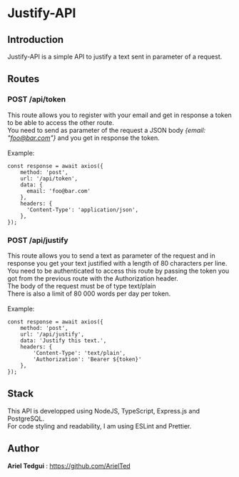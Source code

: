 # Justify-API

## Introduction

Justify-API is a simple API to justify a text sent in parameter of a request.

## Routes

### POST /api/token

This route allows you to register with your email and get in response a token to be able to access the other route.
<br/>
You need to send as parameter of the request a JSON body _{email: "foo@bar.com"}_ and you get in response the token.
<br/><br/>
Example:

```
const response = await axios({
	method: 'post',
	url: '/api/token',
	data: {
	  email: 'foo@bar.com'
	},
	headers: {
	  'Content-Type': 'application/json',
	},
});
```

### POST /api/justify

This route allows you to send a text as parameter of the request and in response you get your text justified with a length of 80 characters per line.
<br/>
You need to be authenticated to access this route by passing the token you got from the previous route with the Authorization header.
<br/>
The body of the request must be of type text/plain
<br/>
There is also a limit of 80 000 words per day per token.
<br/><br/>
Example:

```
const response = await axios({
	method: 'post',
	url: '/api/justify',
	data: 'Justify this text.',
	headers: {
		'Content-Type': 'text/plain',
		'Authorization': 'Bearer ${token}'
	},
});
```

## Stack

This API is developped using NodeJS, TypeScript, Express.js and PostgreSQL.
<br/>
For code styling and readability, I am using ESLint and Prettier.

## Author

**Ariel Tedgui** : https://github.com/ArielTed
